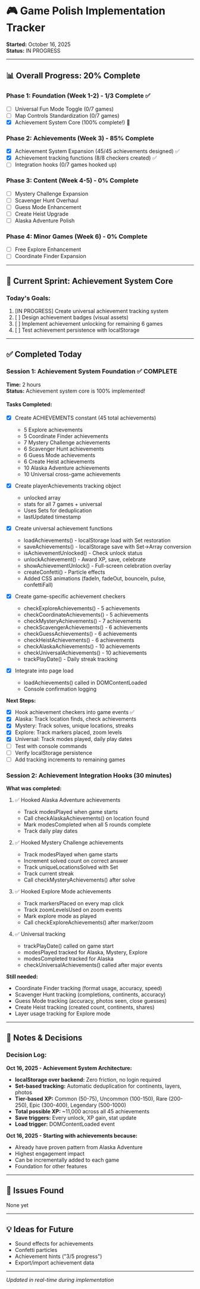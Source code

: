 # 🎮 Game Polish Implementation Tracker
**Started:** October 16, 2025  
**Status:** IN PROGRESS

---

## 📊 Overall Progress: 20% Complete

### Phase 1: Foundation (Week 1-2) - 1/3 Complete ✅
- [ ] Universal Fun Mode Toggle (0/7 games)
- [ ] Map Controls Standardization (0/7 games)
- [x] Achievement System Core (100% complete!) 🎉

### Phase 2: Achievements (Week 3) - 85% Complete
- [x] Achievement System Expansion (45/45 achievements designed) ✅
- [x] Achievement tracking functions (8/8 checkers created) ✅
- [ ] Integration hooks (0/7 games hooked up)

### Phase 3: Content (Week 4-5) - 0% Complete
- [ ] Mystery Challenge Expansion
- [ ] Scavenger Hunt Overhaul
- [ ] Guess Mode Enhancement
- [ ] Create Heist Upgrade
- [ ] Alaska Adventure Polish

### Phase 4: Minor Games (Week 6) - 0% Complete
- [ ] Free Explore Enhancement
- [ ] Coordinate Finder Expansion

---

## 🎯 Current Sprint: Achievement System Core

### Today's Goals:
1. [IN PROGRESS] Create universal achievement tracking system
2. [ ] Design achievement badges (visual assets)
3. [ ] Implement achievement unlocking for remaining 6 games
4. [ ] Test achievement persistence with localStorage

---

## ✅ Completed Today

### Session 1: Achievement System Foundation ✅ COMPLETE
**Time:** 2 hours  
**Status:** Achievement system core is 100% implemented!

#### Tasks Completed:
- [x] Create ACHIEVEMENTS constant (45 total achievements)
  * 5 Explore achievements
  * 5 Coordinate Finder achievements
  * 7 Mystery Challenge achievements
  * 6 Scavenger Hunt achievements
  * 6 Guess Mode achievements
  * 6 Create Heist achievements
  * 10 Alaska Adventure achievements
  * 10 Universal cross-game achievements

- [x] Create playerAchievements tracking object
  * unlocked array
  * stats for all 7 games + universal
  * Uses Sets for deduplication
  * lastUpdated timestamp

- [x] Create universal achievement functions
  * loadAchievements() - localStorage load with Set restoration
  * saveAchievements() - localStorage save with Set→Array conversion
  * isAchievementUnlocked() - Check unlock status
  * unlockAchievement() - Award XP, save, celebrate
  * showAchievementUnlock() - Full-screen celebration overlay
  * createConfetti() - Particle effects
  * Added CSS animations (fadeIn, fadeOut, bounceIn, pulse, confettiFall)

- [x] Create game-specific achievement checkers
  * checkExploreAchievements() - 5 achievements
  * checkCoordinateAchievements() - 5 achievements
  * checkMysteryAchievements() - 7 achievements
  * checkScavengerAchievements() - 6 achievements
  * checkGuessAchievements() - 6 achievements
  * checkHeistAchievements() - 6 achievements
  * checkAlaskaAchievements() - 10 achievements
  * checkUniversalAchievements() - 10 achievements
  * trackPlayDate() - Daily streak tracking

- [x] Integrate into page load
  * loadAchievements() called in DOMContentLoaded
  * Console confirmation logging

**Next Steps:**
- [x] Hook achievement checkers into game events ✅
- [x] Alaska: Track location finds, check achievements
- [x] Mystery: Track solves, unique locations, streaks
- [x] Explore: Track markers placed, zoom levels
- [x] Universal: Track modes played, daily play dates
- [ ] Test with console commands
- [ ] Verify localStorage persistence
- [ ] Add tracking increments to remaining games

### Session 2: Achievement Integration Hooks (30 minutes)
**What was completed:**
1. ✅ Hooked Alaska Adventure achievements
   - Track modesPlayed when game starts
   - Call checkAlaskaAchievements() on location found
   - Mark modesCompleted when all 5 rounds complete
   - Track daily play dates

2. ✅ Hooked Mystery Challenge achievements
   - Track modesPlayed when game starts
   - Increment solved count on correct answer
   - Track uniqueLocationsSolved with Set
   - Track current streak
   - Call checkMysteryAchievements() after solve

3. ✅ Hooked Explore Mode achievements
   - Track markersPlaced on every map click
   - Track zoomLevelsUsed on zoom events
   - Mark explore mode as played
   - Call checkExploreAchievements() after marker/zoom

4. ✅ Universal tracking
   - trackPlayDate() called on game start
   - modesPlayed tracked for Alaska, Mystery, Explore
   - modesCompleted tracked for Alaska
   - checkUniversalAchievements() called after major events

**Still needed:**
- Coordinate Finder tracking (format usage, accuracy, speed)
- Scavenger Hunt tracking (completions, continents, accuracy)
- Guess Mode tracking (accuracy, photos seen, close guesses)
- Create Heist tracking (created count, continents, shares)
- Layer usage tracking for Explore mode

---

## 📝 Notes & Decisions

### Decision Log:

**Oct 16, 2025 - Achievement System Architecture:**
- **localStorage over backend:** Zero friction, no login required
- **Set-based tracking:** Automatic deduplication for continents, layers, photos
- **Tier-based XP:** Common (50-75), Uncommon (100-150), Rare (200-250), Epic (300-400), Legendary (500-1000)
- **Total possible XP:** ~11,000 across all 45 achievements
- **Save triggers:** Every unlock, XP gain, stat update
- **Load trigger:** DOMContentLoaded event

**Oct 16, 2025 - Starting with achievements because:**
- Already have proven pattern from Alaska Adventure
- Highest engagement impact
- Can be incrementally added to each game
- Foundation for other features

---

## 🐛 Issues Found
None yet

---

## 💡 Ideas for Future
- Sound effects for achievements
- Confetti particles
- Achievement hints ("3/5 progress")
- Export/import achievement data

---

*Updated in real-time during implementation*
